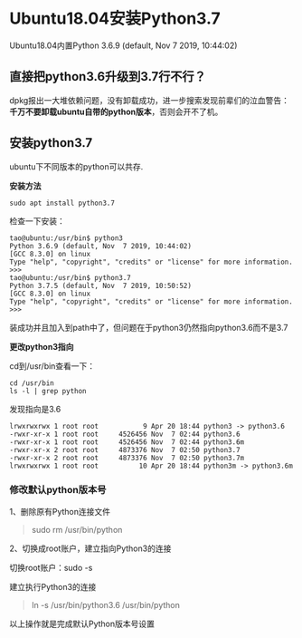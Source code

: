 # Ubuntu18.04安装Python3.7

Ubuntu18.04内置Python 3.6.9 (default, Nov  7 2019, 10:44:02) 

## **直接把python3.6升级到3.7行不行？**

dpkg报出一大堆依赖问题，没有卸载成功，进一步搜索发现前辈们的泣血警告：**千万不要卸载ubuntu自带的python版本**，否则会开不了机。

## 安装python3.7

ubuntu下不同版本的python可以共存.

**安装方法**

```
sudo apt install python3.7
```

检查一下安装：

```
tao@ubuntu:/usr/bin$ python3
Python 3.6.9 (default, Nov  7 2019, 10:44:02) 
[GCC 8.3.0] on linux
Type "help", "copyright", "credits" or "license" for more information.
>>> 
tao@ubuntu:/usr/bin$ python3.7
Python 3.7.5 (default, Nov  7 2019, 10:50:52) 
[GCC 8.3.0] on linux
Type "help", "copyright", "credits" or "license" for more information.
>>> 
```

装成功并且加入到path中了，但问题在于python3仍然指向python3.6而不是3.7

**更改python3指向**

cd到/usr/bin查看一下：

```
cd /usr/bin
ls -l | grep python
```

发现指向是3.6

```
lrwxrwxrwx 1 root root           9 Apr 20 18:44 python3 -> python3.6
-rwxr-xr-x 1 root root     4526456 Nov  7 02:44 python3.6
-rwxr-xr-x 1 root root     4526456 Nov  7 02:44 python3.6m
-rwxr-xr-x 2 root root     4873376 Nov  7 02:50 python3.7
-rwxr-xr-x 2 root root     4873376 Nov  7 02:50 python3.7m
lrwxrwxrwx 1 root root          10 Apr 20 18:44 python3m -> python3.6m

```

### 修改默认python版本号

1、删除原有Python连接文件

> sudo rm /usr/bin/python

2、切换成root账户，建立指向Python3的连接

切换root账户：sudo -s

建立执行Python3的连接

> ln -s /usr/bin/python3.6 /usr/bin/python

以上操作就是完成默认Python版本号设置